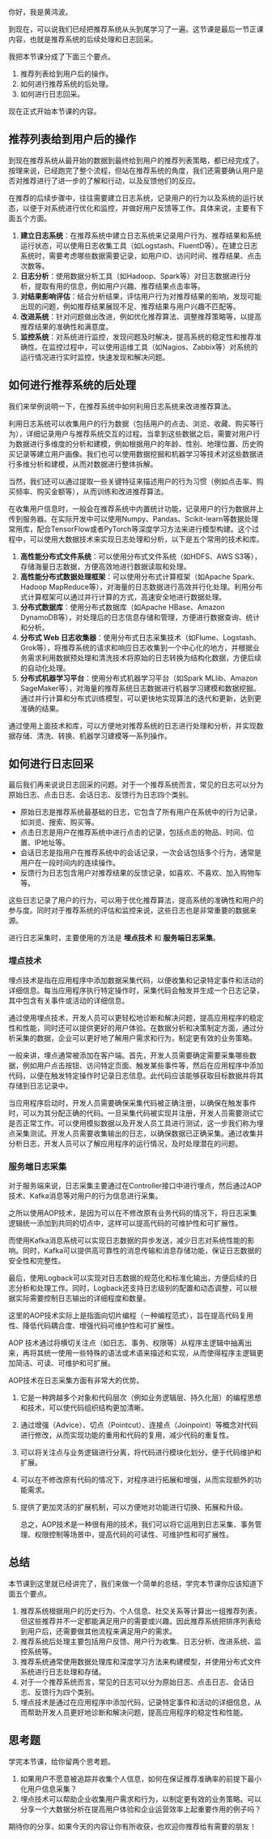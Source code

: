 你好，我是黄鸿波。

到现在，可以说我们已经把推荐系统从头到尾学习了一遍。这节课是最后一节正课内容，也就是推荐系统的后续处理和日志回采。

我把本节课分成了下面三个要点。

1. 推荐列表给到用户后的操作。
2. 如何进行推荐系统的后处理。
3. 如何进行日志回采。

现在正式开始本节课的内容。

## 推荐列表给到用户后的操作

到现在推荐系统从最开始的数据到最终给到用户的推荐列表策略，都已经完成了。按理来说，已经跑完了整个流程，但站在推荐系统的角度，我们还需要确认用户是否对推荐进行了进一步的了解和行动，以及反馈他们的反应。

在推荐的后续步骤中，往往需要建立日志系统，记录用户的行为以及系统的运行状态，以便于对系统进行优化和监控，并做好用户反馈等工作。具体来说，主要有下面五个方面。

1. **建立日志系统**：在推荐系统中建立日志系统来记录用户行为、推荐结果和系统运行状态，可以使用日志收集工具（如Logstash、FluentD等）。在建立日志系统时，需要考虑哪些数据需要记录，如用户ID、访问时间、推荐结果、点击次数等。
2. **日志分析**：使用数据分析工具（如Hadoop、Spark等）对日志数据进行分析，提取有用的信息，例如用户兴趣、推荐结果点击率等。
3. **对结果影响评估**：结合分析结果，评估用户行为对推荐结果的影响，发现可能出现的问题，例如推荐结果展现不足、推荐结果与用户兴趣不匹配等。
4. **改进系统**：针对问题做出改进，例如优化推荐算法、调整推荐策略等，以提高推荐结果的准确性和满意度。
5. **监控系统**：对系统进行监控，发现问题及时解决，提高系统的稳定性和推荐准确性。在监控过程中，可以使用运维工具（如Nagios、Zabbix等）对系统的运行情况进行实时监控，快速发现和解决问题。

## 如何进行推荐系统的后处理

我们来举例说明一下，在推荐系统中如何利用日志系统来改进推荐算法。

利用日志系统可以收集用户的行为数据（包括用户的点击、浏览、收藏、购买等行为），详细记录用户与推荐系统交互的过程。当拿到这些数据之后，需要对用户行为数据进行多维度的分析和建模，例如根据用户的年龄、性别、地理位置、历史购买记录等建立用户画像。我们也可以使用数据挖掘和机器学习等技术对这些数据进行多维分析和建模，从而对数据进行整体拆解。

当然，我们还可以通过提取一些关键特征来描述用户的行为习惯（例如点击率、购买频率、购买金额等），从而训练和改进推荐算法。

在收集用户信息时，一般会在推荐系统中内置统计功能，记录用户的行为数据并上传到服务器。在实际开发中可以使用Numpy、Pandas、Scikit-learn等数据处理常用库，配合TensorFlow或者PyTorch等深度学习方法来进行模型构建。这个过程中，可以使用大数据技术来实现日志处理和分析，以下是五个常用的技术和库。

1. **高性能分布式文件系统**：可以使用分布式文件系统（如HDFS、AWS S3等），存储海量日志数据，方便高效地进行数据读取和处理。
2. **高性能分布式数据处理框架**：可以使用分布式计算框架（如Apache Spark、Hadoop MapReduce等），对海量的日志数据进行高效并行化处理。利用分布式计算框架可以通过并行计算的方式，高速安全地进行数据处理。
3. **分布式数据库**：使用分布式数据库（如Apache HBase、Amazon DynamoDB等），对处理后的日志信息存储和管理，方便进行数据查询、统计和分析。
4. **分布式 Web 日志收集器**：使用分布式日志采集技术（如Flume、Logstash、Grok等），将推荐系统的请求和响应日志收集到一个中心化的地方，并根据业务需求利用数据预处理和清洗技术将原始的日志转换为结构化数据，方便后续的自动化处理。
5. **分布式机器学习平台**：使用分布式机器学习平台（如Spark MLlib、Amazon SageMaker等），对海量的推荐系统日志数据进行机器学习建模和数据挖掘。通过并行计算和分布式训练模型，可以更快地实现算法的迭代和更新，达到更准确的结果。

通过使用上面技术和库，可以方便地对推荐系统的日志进行处理和分析，并实现数据存储、清洗、转换、机器学习建模等一系列操作。

## 如何进行日志回采

最后我们再来说说日志回采的问题。对于一个推荐系统而言，常见的日志可以分为原始日志、点击日志、会话日志、反馈行为日志四个类别。

- 原始日志是推荐系统最基础的日志，它包含了所有用户在系统中的行为记录，如浏览、搜索、购买等。
- 点击日志是用户在推荐系统中进行点击的记录，包括点击的物品、时间、位置、IP地址等。
- 会话日志是指用户在推荐系统中的会话记录，一次会话包括多个行为，通常是用户在一段时间内的连续操作。
- 反馈行为日志包含用户对推荐结果的反馈记录，如喜欢、不喜欢、加入购物车等。

这些日志记录了用户的行为，可以用于优化推荐算法，提高系统的准确性和用户的参与度。同时对于推荐系统的评估和监控来说，这些日志也是非常重要的数据来源。

进行日志采集时，主要使用的方法是 **埋点技术** 和 **服务端日志采集**。

### 埋点技术

埋点技术是指在应用程序中添加数据采集代码，以便收集和记录特定事件和活动的详细信息。每当应用程序执行特定操作时，采集代码会触发并生成一个日志记录，其中包含有关事件或活动的详细信息。

通过使用埋点技术，开发人员可以更轻松地诊断和解决问题，提高应用程序的稳定性和性能，同时还可以提供更好的用户体验。在数据分析和决策制定方面，通过分析采集的数据，企业可以更好地了解用户需求和行为，制定更有效的业务策略。

一般来讲，埋点通常被添加在客户端。首先，开发人员需要确定需要采集哪些数据，例如用户点击按钮、访问特定页面、触发某些事件等，然后在应用程序中添加代码，以便在触发特定操作时记录日志信息。此代码应该能够获取目标数据并将其存储到日志记录中。

当应用程序启动时，开发人员需要确保采集代码被正确注册，以确保在触发事件时，可以为其分配正确的代码。一旦采集代码被实现并注册，开发人员需要测试它是否正常工作。可以使用模拟数据以及开发人员工具进行测试，这一步我们称为埋点采集测试。开发人员需要收集输出的日志，以确保数据已正确采集。通过收集并分析日志，开发人员可以了解应用程序的运行情况，及时处理潜在的问题。

### 服务端日志采集

对于服务端来说，日志采集主要通过在Controller接口中进行埋点，然后通过AOP技术、Kafka消息等对用户的行为信息进行采集。

之所以使用AOP技术，是因为可以在不修改原有业务代码的情况下，将日志采集逻辑统一添加到共同的切点中，这样可以提高代码的可维护性和可扩展性。

而使用Kafka消息系统可以实现日志数据的异步发送，减少日志对系统性能的影响。同时，Kafka可以提供高可靠性的消息传输和消息存储功能，保证日志数据的安全性和完整性。

最后，使用Logback可以实现对日志数据的规范化和标准化输出，方便后续的日志分析和处理工作。同时，Logback还支持日志级别的配置和动态调整，可以根据实际需要控制日志输出的详细程度和数量。

这里的AOP技术实际上是指面向切片编程（一种编程范式），旨在提高代码复用性、降低代码耦合度、增强代码可维护性和可扩展性。

AOP 技术通过将横切关注点（如日志、事务、权限等）从程序主逻辑中抽离出来，再将其统一使用一些特殊的语法或术语来描述和实现，从而使得程序主逻辑更加简洁、可读、可维护和可扩展。

AOP技术在日志采集方面有非常大的优势。

1. 它是一种跨越多个对象和代码层次（例如业务逻辑层、持久化层）的编程思想和技术，可以使代码组织结构更加清晰。
2. 通过增强（Advice）、切点（Pointcut）、连接点（Joinpoint）等概念对代码进行修改，从而实现功能的重用和代码的复用，减少代码的重复性。
3. 可以将关注点与业务逻辑进行分离，将代码进行模块化划分，便于代码维护和扩展。
4. 可以在不修改原有代码的情况下，对程序进行拓展和增强，从而实现额外的功能需求。
5. 提供了更加灵活的扩展机制，可以方便地对功能进行切换、拓展和升级。


   总之，AOP技术是一种很有用的技术，我们可以将它运用到日志采集、事务管理、权限控制等场景中，提高代码的可读性、可维护性和可扩展性。

## 总结

本节课到这里就已经讲完了，我们来做一个简单的总结，学完本节课你应该知道下面五个要点。

1. 推荐系统根据用户的历史行为、个人信息、社交关系等计算出一组推荐列表，但这些推荐并不一定都能满足用户的需要或兴趣。因此推荐系统把排序列表给到用户后，还需要做其他流程来满足用户的需求。
2. 推荐系统后处理主要包括用户反馈、用户行为收集、日志分析、改进系统、监控系统等。
3. 推荐系统通常使用数据处理库和深度学习方法来构建模型，并使用分布式文件系统进行日志处理和存储。
4. 对于一个推荐系统而言，常见的日志可以分为原始日志、点击日志、会话日志、反馈行为四个类别。
5. 埋点技术是通过在应用程序中添加代码，记录特定事件和活动的详细信息，从而帮助开发人员更好地诊断和解决问题，提高应用程序的稳定性和性能。

## 思考题

学完本节课，给你留两个思考题。

1. 如果用户不愿意被追踪并收集个人信息，如何在保证推荐准确率的前提下最小化用户信息采集？
2. 埋点技术可以帮助企业收集用户需求和行为，以制定更有效的业务策略。可以分享一个大数据分析在提高用户体验和企业运营效率上起重要作用的例子吗？

期待你的分享，如果今天的内容让你有所收获，也欢迎你推荐给有需要的朋友！